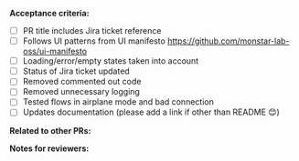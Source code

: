 **Acceptance criteria:**  
- [ ] PR title includes Jira ticket reference
- [ ] Follows UI patterns from UI manifesto https://github.com/monstar-lab-oss/ui-manifesto
- [ ] Loading/error/empty states taken into account
- [ ] Status of Jira ticket updated
- [ ] Removed commented out code  
- [ ] Removed unnecessary logging
- [ ] Tested flows in airplane mode and bad connection
- [ ] Updates documentation (please add a link if other than README 😊)

**Related to other PRs:**  

**Notes for reviewers:**  
